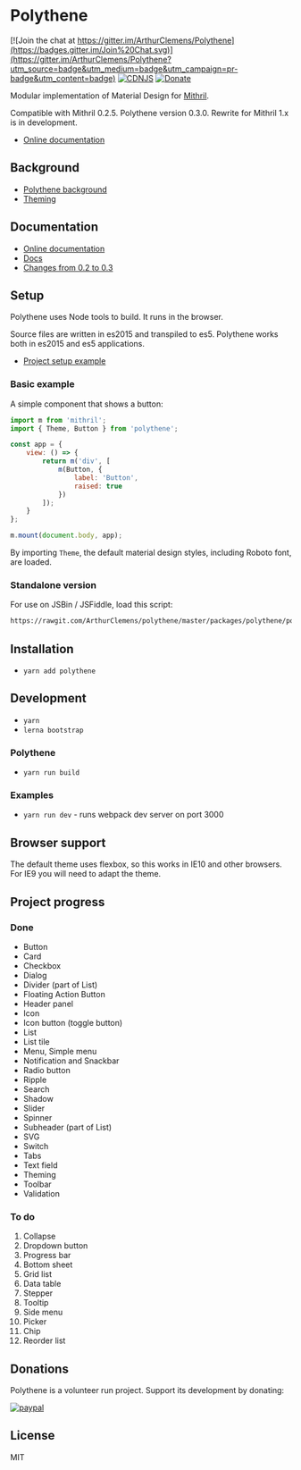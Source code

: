 # Polythene

[![Join the chat at https://gitter.im/ArthurClemens/Polythene](https://badges.gitter.im/Join%20Chat.svg)](https://gitter.im/ArthurClemens/Polythene?utm_source=badge&utm_medium=badge&utm_campaign=pr-badge&utm_content=badge)
[![CDNJS](https://img.shields.io/cdnjs/v/polythene.svg)](https://cdnjs.com/libraries/polythene)
[![Donate](https://img.shields.io/badge/Donate-PayPal-green.svg)](https://www.paypal.com/cgi-bin/webscr?cmd=_donations&business=9ZXKVTQSW3AFA&lc=NL&item_name=Arthur%20Clemens&item_number=polythene&currency_code=EUR&bn=PP%2dDonationsBF%3abtn_donateCC_LG%2egif%3aNonHosted)

Modular implementation of Material Design for [Mithril](http://mithril.js.org/).

Compatible with Mithril 0.2.5. Polythene version 0.3.0. Rewrite for Mithril 1.x is in development.


* [Online documentation](http://polythene.js.org)


## Background

* [Polythene background](https://github.com/ArthurClemens/polythene/blob/master/packages/docs/polythene.md)
* [Theming](https://github.com/ArthurClemens/polythene/blob/master/packages/docs/theme.md)



## Documentation

* [Online documentation](http://polythene.js.org)
* [Docs](https://github.com/ArthurClemens/polythene/blob/master/packages/docs/)
* [Changes from 0.2 to 0.3](https://github.com/ArthurClemens/polythene/blob/master/packages/docs/changes.md)



## Setup

Polythene uses Node tools to build. It runs in the browser.

Source files are written in es2015 and transpiled to es5. Polythene works both in es2015 and es5 applications.

* [Project setup example](https://github.com/ArthurClemens/Polythene-setup)



### Basic example

A simple component that shows a button:

~~~javascript
import m from 'mithril';
import { Theme, Button } from 'polythene';

const app = {
    view: () => {
        return m('div', [
            m(Button, {
                label: 'Button',
                raised: true
            })
        ]);
    }
};

m.mount(document.body, app);
~~~

By importing `Theme`, the default material design styles, including Roboto font, are loaded.


### Standalone version

For use on JSBin / JSFiddle, load this script:

~~~html
https://rawgit.com/ArthurClemens/polythene/master/packages/polythene/polythene-standalone.js
~~~



## Installation

* `yarn add polythene`



## Development

* `yarn`
* `lerna bootstrap`

### Polythene

* `yarn run build`

### Examples

* `yarn run dev` - runs webpack dev server on port 3000



## Browser support

The default theme uses flexbox, so this works in IE10 and other browsers. For IE9 you will need to adapt the theme.



## Project progress

### Done

* Button
* Card
* Checkbox
* Dialog
* Divider (part of List)
* Floating Action Button
* Header panel
* Icon
* Icon button (toggle button)
* List
* List tile
* Menu, Simple menu
* Notification and Snackbar
* Radio button
* Ripple
* Search
* Shadow
* Slider
* Spinner
* Subheader (part of List)
* SVG
* Switch
* Tabs
* Text field
* Theming
* Toolbar
* Validation

### To do

1. Collapse
1. Dropdown button
1. Progress bar
1. Bottom sheet
1. Grid list
1. Data table
1. Stepper
1. Tooltip
1. Side menu
1. Picker
1. Chip
1. Reorder list


## Donations

Polythene is a volunteer run project. Support its development by donating:

[![paypal](https://www.paypalobjects.com/en_US/i/btn/btn_donateCC_LG.gif)](https://www.paypal.com/cgi-bin/webscr?cmd=_donations&business=9ZXKVTQSW3AFA&lc=NL&item_name=Arthur%20Clemens&item_number=polythene&currency_code=EUR&bn=PP%2dDonationsBF%3abtn_donateCC_LG%2egif%3aNonHosted)


## License

MIT
